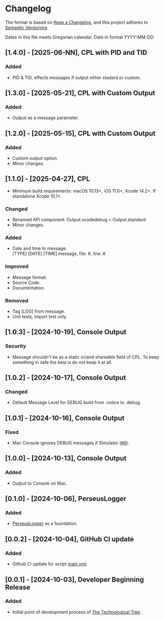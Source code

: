 # Changelog

The format is based on [Keep a Changelog](https://keepachangelog.com/en/1.1.0/),
and this project adheres to [Semantic Versioning](https://semver.org/spec/v2.0.0.html).<br/>

Dates in this file meets Gregorian calendar. Date in format YYYY-MM-DD.

## [1.4.0] - [2025-06-NN], CPL with PID and TID

### Added

- PID & TID, effects messages if output either stadard or custom.

## [1.3.0] - [2025-05-21], CPL with Custom Output

### Added

- Output as a message parameter.

## [1.2.0] - [2025-05-15], CPL with Custom Output

### Added

- Custom output option.
- Minor changes.

## [1.1.0] - [2025-04-27], CPL

- Minimum build requirements: macOS 10.13+, iOS 11.0+, Xcode 14.2+. If standalone Xcode 10.1+.

### Changed

- Renamed API component: Output.xcodedebug > Output.standard
- Minor changes.

### Added

- Date and time to message.<br/>
  [TYPE] [DATE] [TIME] message, file: #, line: #

### Improved

- Message format.
- Source Code.
- Documentation.

### Removed

- Tag [LOG] from message.
- Unit tests, import test only.

## [1.0.3] - [2024-10-19], Console Output

### Security

- Message shouldn't be as a static or/and shareable field of CPL. To keep something in safe the best is do not keep it at all.

## [1.0.2] - [2024-10-17], Console Output

### Changed

- Default Message Level for DEBUG build from .notice to .debug.

## [1.0.1] - [2024-10-16], Console Output

### Fixed

- Mac Console ignores DEBUG messages if Simulator ([#6](https://github.com/perseusrealdeal/ConsolePerseusLogger/issues/6)).

## [1.0.0] - [2024-10-13], Console Output

### Added

- Output to Console on Mac.

## [0.1.0] - [2024-10-06], PerseusLogger

### Added

- [PerseusLogger](https://gist.github.com/perseusrealdeal/df456a9825fcface44eca738056eb6d5) as a foundation.

## [0.0.2] - [2024-10-04], GitHub CI update

### Added

- Github CI update for script [main.yml](/.github/workflows/main.yml).

## [0.0.1] - [2024-10-03], Developer Beginning Release

### Added

- Initial point of development process of [The Technological Tree](https://github.com/perseusrealdeal/TheTechnologicalTree).
